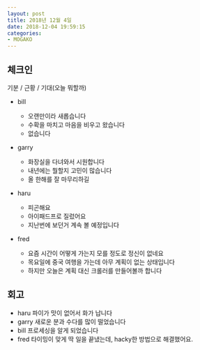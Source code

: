 ```yaml
---
layout: post
title: 2018년 12월 4일
date: 2018-12-04 19:59:15
categories:
- MOGAKO
---
```


## 체크인

기분 / 근황 / 기대(오늘 뭐할까)


* bill
  * 오랜만이라 새롭습니다
  * 수확을 마치고 마음을 비우고 왔습니다
  * 없습니다

* garry
  * 화장실을 다녀와서 시원합니다
  * 내년에는 뭘할지 고민이 많습니다
  * 올 한해를 잘 마무리하길

* haru
  * 피곤해요
  * 아이패드프로 질렀어요
  * 지난번에 보던거 계속 볼 예정입니다

* fred
  * 요즘 시간이 어떻게 가는지 모를 정도로 정신이 없네요
  * 목요일에 중국 여행을 가는데 아무 계획이 없는 상태입니다
  * 하지만 오늘은 계획 대신 크롤러를 만들어볼까 합니다

## 회고
  * haru 파이가 맛이 없어서 화가 납니다
  * garry 새로운 분과 수다를 많이 떨었습니다
  * bill 프로세싱을 알게 되었습니다
  * fred 타이밍이 맞게 딱 일을 끝냈는데, hacky한 방법으로 해결했어요.
